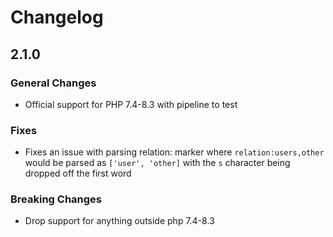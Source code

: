 # Changelog

## 2.1.0

### General Changes

* Official support for PHP 7.4-8.3 with pipeline to test

### Fixes

* Fixes an issue with parsing relation: marker where `relation:users,other` would be parsed as `['user', 'other]` with
  the `s` character being dropped off the first word

### Breaking Changes

* Drop support for anything outside php 7.4-8.3
